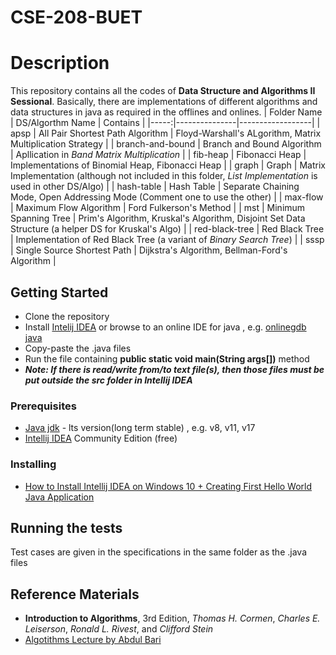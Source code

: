 # CSE-208-BUET
# Description

This repository contains all the codes of **Data Structure and Algorithms II Sessional**. Basically, there are implementations of different algorithms
and data structures in java as required in the offlines and onlines.
| Folder Name | DS/Algorthm Name | Contains |
|-----:|---------------|------------------|
| apsp | All Pair Shortest Path Algorithm | Floyd-Warshall's ALgorithm, Matrix Multiplication Strategy |
| branch-and-bound | Branch and Bound Algorithm | Apllication in *Band Matrix Multiplication* |
| fib-heap | Fibonacci Heap | Implementations of Binomial Heap, Fibonacci Heap |
| graph | Graph | Matrix Implementation (although not included in this folder, *List Implementation* is used in other DS/Algo) |
| hash-table | Hash Table | Separate Chaining Mode, Open Addressing Mode (Comment one to use the other) |
| max-flow | Maximum Flow Algorithm | Ford Fulkerson's Method |
| mst | Minimum Spanning Tree | Prim's Algorithm, Kruskal's Algorithm, Disjoint Set Data Structure (a helper DS for Kruskal's Algo) |
| red-black-tree | Red Black Tree | Implementation of Red Black Tree (a variant of *Binary Search Tree*) |
| sssp | Single Source Shortest Path | Dijkstra's Algorithm, Bellman-Ford's Algorithm |

## Getting Started

* Clone the repository
* Install [Intelij IDEA](https://www.jetbrains.com/idea/download/#section=windows) or browse to an online IDE for java , e.g. [onlinegdb java](https://www.onlinegdb.com/online_java_compiler)
* Copy-paste the .java files
* Run the file containing **public static void main(String args[])** method
* **_Note: If there is read/write from/to text file(s), then those files must be put outside the src folder in Intellij IDEA_**

### Prerequisites

* [Java jdk](https://www.oracle.com/java/technologies/downloads/) - lts version(long term stable) , e.g. v8, v11, v17
* [Intellij IDEA](https://www.jetbrains.com/idea/download/#section=windows) Community Edition (free)

### Installing

* [How to Install Intellij IDEA on Windows 10 + Creating First Hello World Java Application](https://youtu.be/EMLTOMdIz4w)

## Running the tests

Test cases are given in the specifications in the same folder as the .java files

## Reference Materials 

* **Introduction to Algorithms**, 3rd Edition, _Thomas H. Cormen_, _Charles E. Leiserson_, _Ronald L. Rivest_, and _Clifford Stein_
* [Algotithms Lecture by Abdul Bari](https://youtube.com/playlist?list=PLDN4rrl48XKpZkf03iYFl-O29szjTrs_O)


